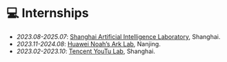 # 💻 Internships
- *2023.08-2025.07*: [Shanghai Artificial Intelligence Laboratory](https://www.shlab.org.cn/), Shanghai.
- *2023.11-2024.08*: [Huawei Noah’s Ark Lab](https://www.noahlab.com.hk/#/home), Nanjing.
- *2023.02-2023.10*: [Tencent YouTu Lab](https://open.youtu.qq.com/#/open), Shanghai.
